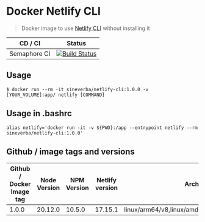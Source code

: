 Docker Netlify CLI
==================

> Docker image to use [Netlify CLI](https://www.npmjs.com/package/netlify-cli) without installing it

| CD / CI   | Status |
| --------- | ------ |
| Semaphore CI | [![Build Status](https://sineverba.semaphoreci.com/badges/docker-netlify-cli/branches/master.svg?style=shields)](https://sineverba.semaphoreci.com/projects/docker-netlify-cli) |


## Usage

`$ docker run --rm -it sineverba/netlify-cli:1.0.0 -v [YOUR_VOLUME]:app/ netlify [COMMAND]`


## Usage in .bashrc

`alias netlify='docker run -it -v ${PWD}:/app --entrypoint netlify --rm sineverba/netlify-cli:1.0.0'`

## Github / image tags and versions

| Github / Docker Image tag | Node Version | NPM Version | Netlify version | Architecture |
| ------------------------- | ------------ | ----------- | --------------- | ------------ |
| 1.0.0 | 20.12.0 | 10.5.0 | 17.15.1 | linux/arm64/v8,linux/amd64,linux/arm/v6,linux/arm/v7 |